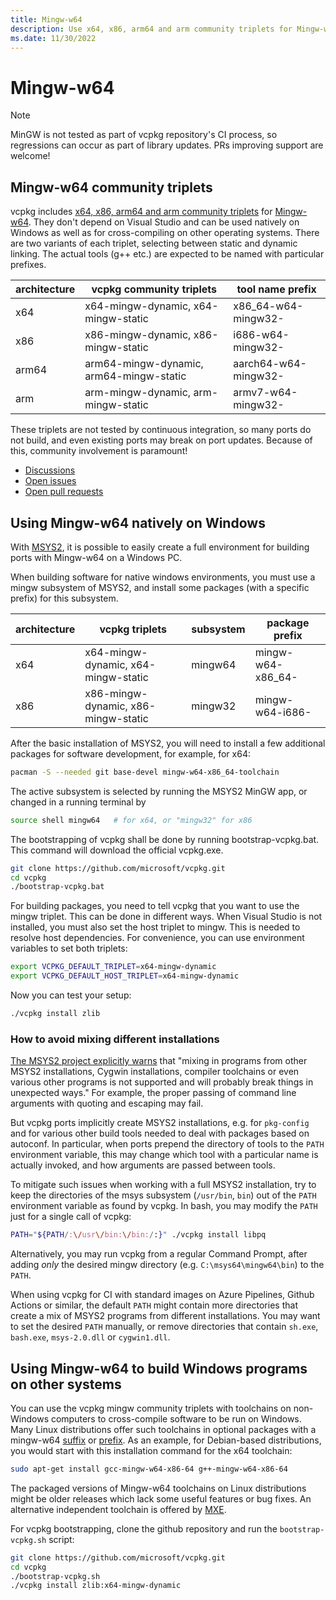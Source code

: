 ```yaml
---
title: Mingw-w64
description: Use x64, x86, arm64 and arm community triplets for Mingw-w64.
ms.date: 11/30/2022
---
```

# Mingw-w64

> [!NOTE]
> MinGW is not tested as part of vcpkg repository's CI process, so regressions can occur as part of library updates. PRs improving support are welcome!

## Mingw-w64 community triplets

vcpkg includes [x64, x86, arm64 and arm community triplets](https://github.com/microsoft/vcpkg/tree/master/triplets/community) for [Mingw-w64](http://mingw-w64.org/). They don't depend on Visual Studio and can be used natively on Windows as well as for cross-compiling on other operating systems. There are two variants of each triplet, selecting between static and dynamic linking. The actual tools (g++ etc.) are expected to be named with particular prefixes.

| architecture | vcpkg community triplets                | tool name prefix     |
|--------------|-----------------------------------------|----------------------|
| x64          | x64-mingw-dynamic, x64-mingw-static     | x86_64-w64-mingw32-  |
| x86          | x86-mingw-dynamic, x86-mingw-static     | i686-w64-mingw32-    |
| arm64        | arm64-mingw-dynamic, arm64-mingw-static | aarch64-w64-mingw32- |
| arm          | arm-mingw-dynamic, arm-mingw-static     | armv7-w64-mingw32-   |

These triplets are not tested by continuous integration, so many ports
do not build, and even existing ports may break on port updates.
Because of this, community involvement is paramount!

- [Discussions](https://github.com/microsoft/vcpkg/discussions?discussions_q=mingw)
- [Open issues](https://github.com/microsoft/vcpkg/issues?q=is%3Aissue+is%3Aopen+mingw)
- [Open pull requests](https://github.com/microsoft/vcpkg/pulls?q=is%3Apr+is%3Aopen+mingw)

## <a name="mingw-native"></a> Using Mingw-w64 natively on Windows

With [MSYS2](https://www.msys2.org/), it is possible to easily create a full environment for building ports with Mingw-w64 on a Windows PC.

When building software for native windows environments, you must use a mingw subsystem of MSYS2, and install some packages (with a specific prefix) for this subsystem.

| architecture | vcpkg triplets                      | subsystem | package prefix    |
|--------------|-------------------------------------|-----------|-------------------|
| x64          | x64-mingw-dynamic, x64-mingw-static | mingw64   | mingw-w64-x86_64- |
| x86          | x86-mingw-dynamic, x86-mingw-static | mingw32   | mingw-w64-i686-   |

After the basic installation of MSYS2, you will need to install a few additional packages for software development, for example, for x64:

```bash
pacman -S --needed git base-devel mingw-w64-x86_64-toolchain
```

The active subsystem is selected by running the MSYS2 MinGW app, or changed in a running terminal by

```bash
source shell mingw64   # for x64, or "mingw32" for x86
```

The bootstrapping of vcpkg shall be done by running bootstrap-vcpkg.bat. This command will download the official vcpkg.exe.

```bash
git clone https://github.com/microsoft/vcpkg.git
cd vcpkg
./bootstrap-vcpkg.bat
```

For building packages, you need to tell vcpkg that you want to use the mingw triplet. This can be done in different ways. When Visual Studio is not installed, you must also set the host triplet to mingw. This is needed to resolve host dependencies. For convenience, you can use environment variables to set both triplets:

```bash
export VCPKG_DEFAULT_TRIPLET=x64-mingw-dynamic
export VCPKG_DEFAULT_HOST_TRIPLET=x64-mingw-dynamic
```

Now you can test your setup:

```bash
./vcpkg install zlib
```

### How to avoid mixing different installations

[The MSYS2 project explicitly warns](https://www.msys2.org/wiki/MSYS2-introduction/#path) that "mixing in programs from other MSYS2 installations, Cygwin installations, compiler toolchains or even various other programs is not supported and will probably break things in unexpected ways." For example, the proper passing of command line arguments with quoting and escaping may fail.

But vcpkg ports implicitly create MSYS2 installations, e.g. for `pkg-config` and for various other build tools needed to deal with packages based on autoconf. In particular, when ports prepend the directory of tools to the `PATH` environment variable, this may change which tool with a particular name is actually invoked, and how arguments are passed between tools.

To mitigate such issues when working with a full MSYS2 installation, try to keep the directories of the msys subsystem (`/usr/bin`, `bin`) out of the `PATH` environment variable as found by vcpkg. In bash, you may modify the `PATH` just for a single call of vcpkg:

```bash
PATH="${PATH/:\/usr\/bin:\/bin:/:}" ./vcpkg install libpq
```

Alternatively, you may run vcpkg from a regular Command Prompt, after adding *only* the desired mingw directory (e.g. `C:\msys64\mingw64\bin`) to the `PATH`.

When using vcpkg for CI with standard images on Azure Pipelines, Github Actions or similar, the default `PATH` might contain more directories that create a mix of MSYS2 programs from different installations. You may want to set the desired `PATH` manually, or remove directories that contain `sh.exe`, `bash.exe`, `msys-2.0.dll` or `cygwin1.dll`.

## <a name="mingw-cross"></a> Using Mingw-w64 to build Windows programs on other systems

You can use the vcpkg mingw community triplets with toolchains on non-Windows computers to cross-compile software to be run on Windows. Many Linux distributions offer such toolchains in optional packages with a mingw-w64 [suffix](https://repology.org/projects/?search=-mingw-w64) or [prefix](https://repology.org/projects/?search=mingw-w64-). As an example, for Debian-based distributions, you would start with this installation command for the x64 toolchain:

```bash
sudo apt-get install gcc-mingw-w64-x86-64 g++-mingw-w64-x86-64
```

The packaged versions of Mingw-w64 toolchains on Linux distributions might be older releases which lack some useful features or bug fixes. An alternative independent toolchain is offered by [MXE](https://mxe.cc/).

For vcpkg bootstrapping, clone the github repository and run the `bootstrap-vcpkg.sh` script:

```bash
git clone https://github.com/microsoft/vcpkg.git
cd vcpkg
./bootstrap-vcpkg.sh
./vcpkg install zlib:x64-mingw-dynamic
```
